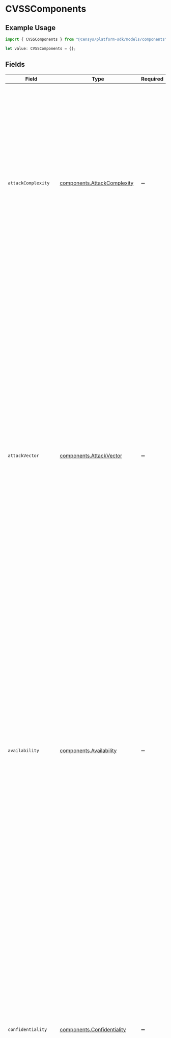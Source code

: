 # CVSSComponents

## Example Usage

```typescript
import { CVSSComponents } from "@censys/platform-sdk/models/components";

let value: CVSSComponents = {};
```

## Fields

| Field                                                                                                                                                                                                                                                                                                                                                                                                                                                                                                                                                                                                                                             | Type                                                                                                                                                                                                                                                                                                                                                                                                                                                                                                                                                                                                                                              | Required                                                                                                                                                                                                                                                                                                                                                                                                                                                                                                                                                                                                                                          | Description                                                                                                                                                                                                                                                                                                                                                                                                                                                                                                                                                                                                                                       |
| ------------------------------------------------------------------------------------------------------------------------------------------------------------------------------------------------------------------------------------------------------------------------------------------------------------------------------------------------------------------------------------------------------------------------------------------------------------------------------------------------------------------------------------------------------------------------------------------------------------------------------------------------- | ------------------------------------------------------------------------------------------------------------------------------------------------------------------------------------------------------------------------------------------------------------------------------------------------------------------------------------------------------------------------------------------------------------------------------------------------------------------------------------------------------------------------------------------------------------------------------------------------------------------------------------------------- | ------------------------------------------------------------------------------------------------------------------------------------------------------------------------------------------------------------------------------------------------------------------------------------------------------------------------------------------------------------------------------------------------------------------------------------------------------------------------------------------------------------------------------------------------------------------------------------------------------------------------------------------------- | ------------------------------------------------------------------------------------------------------------------------------------------------------------------------------------------------------------------------------------------------------------------------------------------------------------------------------------------------------------------------------------------------------------------------------------------------------------------------------------------------------------------------------------------------------------------------------------------------------------------------------------------------- |
| `attackComplexity`                                                                                                                                                                                                                                                                                                                                                                                                                                                                                                                                                                                                                                | [components.AttackComplexity](../../models/components/attackcomplexity.md)                                                                                                                                                                                                                                                                                                                                                                                                                                                                                                                                                                        | :heavy_minus_sign:                                                                                                                                                                                                                                                                                                                                                                                                                                                                                                                                                                                                                                | Indicates conditions beyond the attacker’s control that must exist in order to exploit the vulnerability. The Attack Complexity metric is scored as either Low or High. There are two possible values: Low (L) – There are no specific pre-conditions required for exploitation, High (H) – The attacker must complete some number of preparatory steps in order to get access.                                                                                                                                                                                                                                                                   |
| `attackVector`                                                                                                                                                                                                                                                                                                                                                                                                                                                                                                                                                                                                                                    | [components.AttackVector](../../models/components/attackvector.md)                                                                                                                                                                                                                                                                                                                                                                                                                                                                                                                                                                                | :heavy_minus_sign:                                                                                                                                                                                                                                                                                                                                                                                                                                                                                                                                                                                                                                | Indicates the level of access required for an attacker to exploit the vulnerability. The Attack Vector metric is scored in one of four levels: Network (N) – Vulnerabilities with this rating are remotely exploitable, from one or more hops away, up to, and including, remote exploitation over the Internet, Adjacent (A) – A vulnerability with this rating requires network adjacency for exploitation. The attack must be launched from the same physical or logical network, Local (L) – Vulnerabilities with this rating are not exploitable over a network, Physical (P) – An attacker must physically interact with the target system. |
| `availability`                                                                                                                                                                                                                                                                                                                                                                                                                                                                                                                                                                                                                                    | [components.Availability](../../models/components/availability.md)                                                                                                                                                                                                                                                                                                                                                                                                                                                                                                                                                                                | :heavy_minus_sign:                                                                                                                                                                                                                                                                                                                                                                                                                                                                                                                                                                                                                                | If an attack renders information unavailable, such as when a system crashes or through a DDoS attack, availability is negatively impacted. Availability has three possible values: None (N) – There is no loss of availability, Low (L) – Availability might be intermittently limited, or performance might be negatively impacted, as a result of a successful attack, High (H) – There is a complete loss of availability of the impacted system or information.                                                                                                                                                                               |
| `confidentiality`                                                                                                                                                                                                                                                                                                                                                                                                                                                                                                                                                                                                                                 | [components.Confidentiality](../../models/components/confidentiality.md)                                                                                                                                                                                                                                                                                                                                                                                                                                                                                                                                                                          | :heavy_minus_sign:                                                                                                                                                                                                                                                                                                                                                                                                                                                                                                                                                                                                                                | Refers to the disclosure of sensitive information to authorized and unauthorized users, with the goal being that only authorized users are able to access the target data. Confidentiality has three potential values: High (H) – The attacker has full access to all resources in the impacted system, including highly sensitive information such as encryption keys, Low (L) – The attacker has partial access to information, with no control over what, specifically, they are able to access, None (N) – No data is accessible to unauthorized users as a result of the exploit.                                                            |
| `integrity`                                                                                                                                                                                                                                                                                                                                                                                                                                                                                                                                                                                                                                       | [components.Integrity](../../models/components/integrity.md)                                                                                                                                                                                                                                                                                                                                                                                                                                                                                                                                                                                      | :heavy_minus_sign:                                                                                                                                                                                                                                                                                                                                                                                                                                                                                                                                                                                                                                | Refers to whether the protected information has been tampered with or changed in any way. If there is no way for an attacker to alter the accuracy or completeness of the information, integrity has been maintained. Integrity has three values: None (N) – There is no loss of the integrity of any information, Low (L) – A limited amount of information might be tampered with or modified, but there is no serious impact on the protected system, High (H) – The attacker can modify any/all information on the target system, resulting in a complete loss of integrity.                                                                  |
| `privilegesRequired`                                                                                                                                                                                                                                                                                                                                                                                                                                                                                                                                                                                                                              | [components.PrivilegesRequired](../../models/components/privilegesrequired.md)                                                                                                                                                                                                                                                                                                                                                                                                                                                                                                                                                                    | :heavy_minus_sign:                                                                                                                                                                                                                                                                                                                                                                                                                                                                                                                                                                                                                                | Describes the level of privileges or access an attacker must have before successful exploitation. There are three possible values: None (N) – There is no privilege or special access required to conduct the attack, Low (L) – The attacker requires basic, “user” level privileges to leverage the exploit, High (H) – Administrative or similar access privileges are required for successful attack.                                                                                                                                                                                                                                          |
| `scope`                                                                                                                                                                                                                                                                                                                                                                                                                                                                                                                                                                                                                                           | [components.Scope](../../models/components/scope.md)                                                                                                                                                                                                                                                                                                                                                                                                                                                                                                                                                                                              | :heavy_minus_sign:                                                                                                                                                                                                                                                                                                                                                                                                                                                                                                                                                                                                                                | Determines whether a vulnerability in one system or component can impact another system or component. If a vulnerability in a vulnerable component can affect a component which is in a different security scope than the vulnerable component, a scope change occurs. Scope has two possible ratings: Changed (C) – An exploited vulnerability can have a carry over impact on another system, Unchanged (U) – The exploited vulnerability is limited in damage to only the local security authority.                                                                                                                                            |
| `userInteraction`                                                                                                                                                                                                                                                                                                                                                                                                                                                                                                                                                                                                                                 | [components.UserInteraction](../../models/components/userinteraction.md)                                                                                                                                                                                                                                                                                                                                                                                                                                                                                                                                                                          | :heavy_minus_sign:                                                                                                                                                                                                                                                                                                                                                                                                                                                                                                                                                                                                                                | Describes whether a user, other than the attacker, is required to do anything or participate in exploitation of the vulnerability. User interaction has two possible values: None (N) – No user interaction is required, Required (R) – A user must complete some steps for the exploit to succeed. For example, a user might be required to install some software.                                                                                                                                                                                                                                                                               |